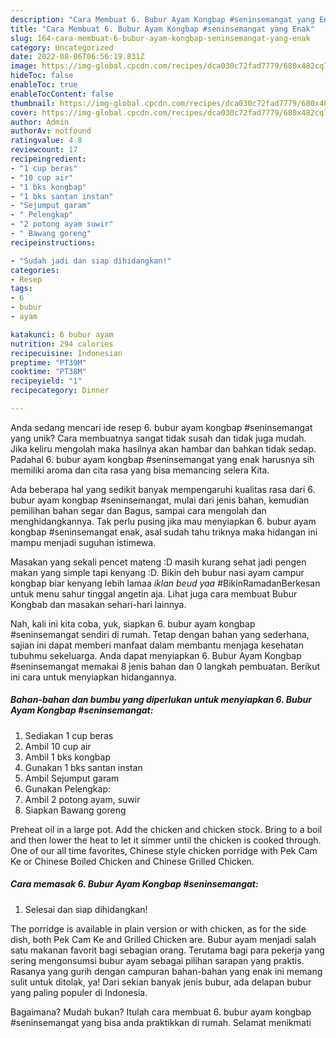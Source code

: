 ```yaml
---
description: "Cara Membuat 6. Bubur Ayam Kongbap #seninsemangat yang Enak"
title: "Cara Membuat 6. Bubur Ayam Kongbap #seninsemangat yang Enak"
slug: 164-cara-membuat-6-bubur-ayam-kongbap-seninsemangat-yang-enak
category: Uncategorized
date: 2022-08-06T06:56:19.831Z
image: https://img-global.cpcdn.com/recipes/dca030c72fad7779/680x482cq70/6-bubur-ayam-kongbap-seninsemangat-foto-resep-utama.jpg
hideToc: false
enableToc: true
enableTocContent: false
thumbnail: https://img-global.cpcdn.com/recipes/dca030c72fad7779/680x482cq70/6-bubur-ayam-kongbap-seninsemangat-foto-resep-utama.jpg
cover: https://img-global.cpcdn.com/recipes/dca030c72fad7779/680x482cq70/6-bubur-ayam-kongbap-seninsemangat-foto-resep-utama.jpg
author: Admin
authorAv: notfound
ratingvalue: 4.8
reviewcount: 17
recipeingredient:
- "1 cup beras"
- "10 cup air"
- "1 bks kongbap"
- "1 bks santan instan"
- "Sejumput garam"
- " Pelengkap"
- "2 potong ayam suwir"
- " Bawang goreng"
recipeinstructions:

- "Sudah jadi dan siap dihidangkan!"
categories:
- Resep
tags:
- 6
- bubur
- ayam

katakunci: 6 bubur ayam 
nutrition: 294 calories
recipecuisine: Indonesian
preptime: "PT39M"
cooktime: "PT38M"
recipeyield: "1"
recipecategory: Dinner

---
```





Anda sedang mencari ide resep 6. bubur ayam kongbap #seninsemangat yang unik? Cara membuatnya sangat tidak susah dan tidak juga mudah. Jika keliru mengolah maka hasilnya akan hambar dan bahkan tidak sedap. Padahal 6. bubur ayam kongbap #seninsemangat yang enak harusnya sih memiliki aroma dan cita rasa yang bisa memancing selera Kita.





Ada beberapa hal yang sedikit banyak mempengaruhi kualitas rasa dari 6. bubur ayam kongbap #seninsemangat, mulai dari jenis bahan, kemudian pemilihan bahan segar dan Bagus, sampai cara mengolah dan menghidangkannya. Tak perlu pusing jika mau menyiapkan 6. bubur ayam kongbap #seninsemangat enak,      asal sudah tahu triknya maka hidangan ini mampu menjadi suguhan istimewa.














Masakan yang sekali pencet mateng :D masih kurang sehat jadi pengen makan yang simple tapi kenyang :D. Bikin deh bubur nasi ayam campur kongbap biar kenyang lebih lamaa *iklan beud yaa* #BikinRamadanBerkesan untuk menu sahur tinggal angetin aja. Lihat juga cara membuat Bubur Kongbab dan masakan sehari-hari lainnya.






Nah, kali ini kita coba, yuk, siapkan 6. bubur ayam kongbap #seninsemangat sendiri di rumah. Tetap dengan bahan yang sederhana, sajian ini dapat memberi manfaat dalam membantu menjaga kesehatan tubuhmu sekeluarga. Anda dapat menyiapkan 6. Bubur Ayam Kongbap #seninsemangat memakai 8 jenis bahan dan 0 langkah pembuatan. Berikut ini cara untuk menyiapkan hidangannya.

<!--inarticleads1-->

##### Bahan-bahan dan bumbu yang diperlukan untuk menyiapkan 6. Bubur Ayam Kongbap #seninsemangat:

1. Sediakan 1 cup beras
1. Ambil 10 cup air
1. Ambil 1 bks kongbap
1. Gunakan 1 bks santan instan
1. Ambil Sejumput garam
1. Gunakan  Pelengkap:
1. Ambil 2 potong ayam, suwir
1. Siapkan  Bawang goreng


Preheat oil in a large pot. Add the chicken and chicken stock. Bring to a boil and then lower the heat to let it simmer until the chicken is cooked through. One of our all time favorites, Chinese style chicken porridge with Pek Cam Ke or Chinese Boiled Chicken and Chinese Grilled Chicken. 

<!--inarticleads2-->

##### Cara memasak 6. Bubur Ayam Kongbap #seninsemangat:


1. Selesai dan siap dihidangkan!

The porridge is available in plain version or with chicken, as for the side dish, both Pek Cam Ke and Grilled Chicken are. Bubur ayam menjadi salah satu makanan favorit bagi sebagian orang. Terutama bagi para pekerja yang sering mengonsumsi bubur ayam sebagai pilihan sarapan yang praktis. Rasanya yang gurih dengan campuran bahan-bahan yang enak ini memang sulit untuk ditolak, ya! Dari sekian banyak jenis bubur, ada delapan bubur yang paling populer di Indonesia. 

Bagaimana? Mudah bukan? Itulah cara membuat 6. bubur ayam kongbap #seninsemangat yang bisa anda praktikkan di rumah. Selamat menikmati
